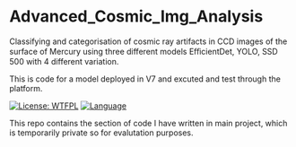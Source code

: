 # Advanced_Cosmic_Img_Analysis
Classifying and categorisation of cosmic ray artifacts in CCD images of the surface of Mercury using three different models EﬀicientDet, YOLO, SSD 500 with 4 different variation.

This is code for a model deployed in V7 and excuted and test through the platform.

[![License: WTFPL](https://img.shields.io/badge/License-WTFPL-brightgreen.svg)]([https://github.com/Pratyay-ops/Webscrapingshowcase/blob/main/LICENSE])
[![Language](https://img.shields.io/badge/language-python-blue.svg)](https://golang.org/)

This repo contains the section of code I have written in main project, which is temporarily private so for evalutation purposes.

